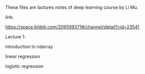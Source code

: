 These files are lactures notes of deep learning course by Li Mu.

link:

https://space.bilibili.com/209599371#/channel/detail?cid=23541

Lecture 1:

introduction to ndarray

linear regression

logistic  regression
